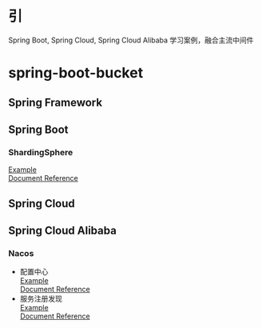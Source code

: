 # 引

Spring Boot, Spring Cloud, Spring Cloud Alibaba 学习案例，融合主流中间件

# spring-boot-bucket



## Spring Framework



## Spring Boot
### ShardingSphere
[Example](study-spring-boot/spring-boot-shard-jdbc) \
[Document Reference](study-spring-boot/spring-boot-shard-jdbc/README.md)
## Spring Cloud

## Spring Cloud Alibaba
### Nacos
* 配置中心 \
[Example](spring-cloud-alibaba/spring-cloud-nacos/nacos-config) \
[Document Reference](spring-cloud-alibaba/spring-cloud-nacos/nacos-config/README.md)
* 服务注册发现 \
[Example](spring-cloud-alibaba/spring-cloud-nacos/nacos-registry) \
[Document Reference](spring-cloud-alibaba/spring-cloud-nacos/nacos-registry/README.md)
